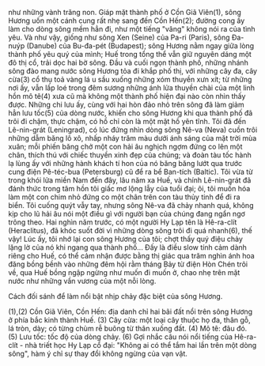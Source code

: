 như những vành trăng non. Giáp mặt thành phố ở Cồn Giã Viên(1), sông Hương 
uốn một cánh cung rất nhẹ sang đến Cồn Hến(2); đường cong ấy làm cho dòng sông 
mềm hẳn đi, như một tiếng "vâng" không nói ra của tình yêu. Và như vậy, giống 
như sông Xen (Seine) của Pa-ri (Paris), sông Đa-nuýp (Danube) của Bu-đa-pét 
(Budapest); sông Hương nằm ngay giữa lòng thành phố yêu quý của mình; Huế 
trong tổng thể vẫn giữ nguyên dáng một đô thị cổ, trải dọc hai bờ sông. Đầu và 
cuối ngọn thành phố, những nhánh sông đào mang nước sông Hương tỏa đi khắp 
phố thị, với những cây đa, cây cừa(3) cổ thụ toả vàng lá u sầu xuống những xóm 
thuyền xưn xít; từ những nơi ấy, vẫn lấp loé trong đêm sương những ánh lửa 
thuyền chài của một linh hồn mô tê(4) xưa cũ mà không một thành phố hiện đại 
nào còn nhìn thấy được. Những chi lưu ấy, cùng với hai hòn đảo nhỏ trên sông 
đã làm giảm hẳn lưu tốc(5) của dòng nước, khiến cho sông Hương khi qua thành 
phố đã trôi đi chậm, thực chậm, có hồ chỉ còn là một mặt hồ yên tĩnh. Tôi đã đến 
Lê-nin-grát (Leningrad), có lúc đứng nhìn dòng sông Nê-va (Neva) cuồn trôi 
những dẫm băng lô xô, nhấp nháy trăm màu dưới ánh sáng của mặt trời mùa 
xuân; mỗi phiến băng chở một con hải âu nghịch ngợm đứng co lên một chân, 
thích thú với chiếc thuyền xinh đẹp của chúng; và đoàn tàu tốc hành lạ lùng ấy với 
những hành khách tí hon của nó băng băng lướt qua trước cung điện Pê-téc-bua 
(Petersburg) cũ để ra bể Ban-tích (Baltic). Tôi vừa từ trong khói lửa miền Nam đến 
đây, lâu năm xa Huế, và chính Lê-nin-grát đã đánh thức trong tâm hồn tôi giấc mơ 
lộng lẫy của tuổi đại; ôi, tôi muốn hóa làm một con chim nhỏ đứng co một chân 
trên con tàu thủy tinh để đi ra biển. Tôi cuống quýt vẫy tay, nhưng sông Nê-va đã 
chảy nhanh quá, không kịp cho lũ hải âu nói một điều gì với người bạn của chúng 
đang ngẩn ngơ trông theo. Hai nghìn năm trước, có một người Hy Lạp tên là 
Hê-ra-clít (Heraclitus), đã khóc suốt đời vì những dòng sông trôi đi quá nhanh(6), 
thế vậy! Lúc ấy, tôi nhớ lại con sông Hương của tôi; chợt thấy quý điệu chảy lặng lờ 
của nó khi ngang qua thành phố... Đấy là điều slow tính 
cảm dành riêng cho Huế, có thể cảm nhận được bằng 
thị giác qua trăm nghìn ánh hoa đăng bồng bềnh vào 
những đêm hội rằm tháng Bảy từ điện Hòn Chén trôi về, 
qua Huế bồng ngập ngừng như muốn đi muốn ở, 
chao nhẹ trên mặt nước như những vần vương của một 
nỗi lòng.

Cách đối sánh để làm nổi 
bật nhịp chảy đặc biệt của 
sông Hương.

(1),(2) Cồn Giã Viên, Cồn Hến: địa danh chỉ hai bãi đất nổi trên sông Hương ở phía bắc kinh thành Huế.
(3) Cây cừa: một loại cây thuộc họ đa, thân gỗ, lá tròn, dày; có từng chùm rễ buông từ thân xuống đất.
(4) Mô tê: đâu đó.
(5) Lưu tốc: tốc độ của dòng chảy.
(6) Gợi nhắc câu nói nổi tiếng của Hê-ra-clít - nhà triết học Hy Lạp cổ đại: "Không ai có thể tắm hai lần trên một 
dòng sông", hàm ý chỉ sự thay đổi không ngừng của vạn vật.